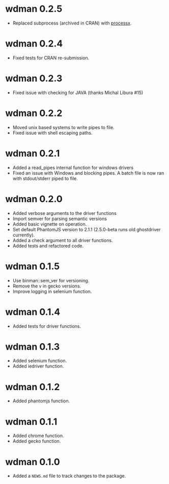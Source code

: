 # wdman 0.2.5

* Replaced subprocess (archived in CRAN) with [processx](https://processx.r-lib.org/).

# wdman 0.2.4

* Fixed tests for CRAN re-submission.

# wdman 0.2.3

* Fixed issue with checking for JAVA (thanks Michal Libura #15)

# wdman 0.2.2

* Moved unix based systems to write pipes to file.
* Fixed issue with shell escaping paths.

# wdman 0.2.1

* Added a read_pipes internal function for windows drivers
* Fixed an issue with Windows and blocking pipes. A batch file is now ran
  with stdout/stderr piped to file.

# wdman 0.2.0

* Added verbose arguments to the driver functions
* Import semver for parsing semantic versions
* Added basic vignette on operation.
* Set default PhantomJS version to 2.1.1 (2.5.0-beta runs old ghostdriver
  currently).
* Added a check argument to all driver functions.
* Added tests and refactored code.

# wdman 0.1.5

* Use binman::sem_ver for versioning.
* Remove the v in gecko versions.
* Improve logging in selenium function.

# wdman 0.1.4

* Added tests for driver functions.

# wdman 0.1.3

* Added selenium function.
* Added iedriver function.

# wdman 0.1.2

* Added phantomjs function.

# wdman 0.1.1

* Added chrome function.
* Added gecko function.

# wdman 0.1.0

* Added a `NEWS.md` file to track changes to the package.



